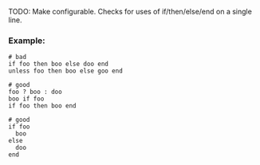 TODO: Make configurable.
Checks for uses of if/then/else/end on a single line.

### Example:
    # bad
    if foo then boo else doo end
    unless foo then boo else goo end

    # good
    foo ? boo : doo
    boo if foo
    if foo then boo end

    # good
    if foo
      boo
    else
      doo
    end
